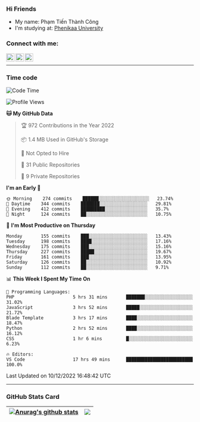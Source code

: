 ### Hi Friends

- My name: Phạm Tiến Thành Công
- I'm studying at: [Phenikaa University]


### Connect with me:
[<img align="left" alt="PhamTienThanhCong | Facebook" width="22px" src="https://upload.wikimedia.org/wikipedia/commons/thumb/1/16/Facebook-icon-1.png/640px-Facebook-icon-1.png" />][facebook]
[<img align="left" alt="PhamTienThanhCong | Zalo" width="22px" src="https://www.anphatpc.com.vn/template/anphat_2020v2/images/icon-zalo.jpg" />][zalo]
[<img align="left" alt="PhamTienThanhCong | LinkedIn" width="22px" src="https://cdn3.iconfinder.com/data/icons/inficons/512/linkedin.png" />][linkedin]

<br />

---

### Time code

<!--START_SECTION:waka-->
![Code Time](http://img.shields.io/badge/Code%20Time-799%20hrs%2056%20mins-blue)

![Profile Views](http://img.shields.io/badge/Profile%20Views-3-blue)

**🐱 My GitHub Data** 

> 🏆 972 Contributions in the Year 2022
 > 
> 📦 1.4 MB Used in GitHub's Storage 
 > 
> 🚫 Not Opted to Hire
 > 
> 📜 31 Public Repositories 
 > 
> 🔑 9 Private Repositories  
 > 
**I'm an Early 🐤** 

```text
🌞 Morning    274 commits    ██████░░░░░░░░░░░░░░░░░░░   23.74% 
🌆 Daytime    344 commits    ███████░░░░░░░░░░░░░░░░░░   29.81% 
🌃 Evening    412 commits    █████████░░░░░░░░░░░░░░░░   35.7% 
🌙 Night      124 commits    ██░░░░░░░░░░░░░░░░░░░░░░░   10.75%

```
📅 **I'm Most Productive on Thursday** 

```text
Monday       155 commits    ███░░░░░░░░░░░░░░░░░░░░░░   13.43% 
Tuesday      198 commits    ████░░░░░░░░░░░░░░░░░░░░░   17.16% 
Wednesday    175 commits    ███░░░░░░░░░░░░░░░░░░░░░░   15.16% 
Thursday     227 commits    █████░░░░░░░░░░░░░░░░░░░░   19.67% 
Friday       161 commits    ███░░░░░░░░░░░░░░░░░░░░░░   13.95% 
Saturday     126 commits    ██░░░░░░░░░░░░░░░░░░░░░░░   10.92% 
Sunday       112 commits    ██░░░░░░░░░░░░░░░░░░░░░░░   9.71%

```


📊 **This Week I Spent My Time On** 

```text
💬 Programming Languages: 
PHP                      5 hrs 31 mins       ███████░░░░░░░░░░░░░░░░░░   31.02% 
JavaScript               3 hrs 52 mins       █████░░░░░░░░░░░░░░░░░░░░   21.72% 
Blade Template           3 hrs 17 mins       ████░░░░░░░░░░░░░░░░░░░░░   18.47% 
Python                   2 hrs 52 mins       ████░░░░░░░░░░░░░░░░░░░░░   16.12% 
CSS                      1 hr 6 mins         █░░░░░░░░░░░░░░░░░░░░░░░░   6.23%

🔥 Editors: 
VS Code                  17 hrs 49 mins      █████████████████████████   100.0%

```


 Last Updated on 10/12/2022 16:48:42 UTC
<!--END_SECTION:waka-->

---

### GitHub Stats Card

| <a href="https://github.com/phamtienthanhcong"><img align="center" src="https://github-readme-stats.vercel.app/api?username=PhamTienThanhCong&show_icons=true&include_all_commits=true&theme=buefy&hide_border=true&theme=ocean_dark" alt="Anurag's github stats" /></a> | <a href="https://github.com/phamtienthanhcong"><img align="center" src="https://github-readme-stats.vercel.app/api/top-langs/?username=PhamTienThanhCong&layout=compact&theme=buefy&hide_border=true&theme=ocean_dark" /></a> |
| ------------- | ------------- |

[Phenikaa University]: https://phenikaa-uni.edu.vn/vi
[facebook]: https://www.facebook.com/phamtienthanhcong
[linkedin]: https://linkedin.com/in/phamtienthanhcong
[zalo]: https://zalo.me/0396396332
[tiktok]: https://www.tiktok.com/@phamtienthanhcong
[web]: https://github.com/PhamTienThanhCong/web_dev
[min project]: https://github.com/PhamTienThanhCong/Project-Of-Web
[c and cpp]: https://github.com/PhamTienThanhCong/Code_C_and_Cpro
[python]: https://github.com/PhamTienThanhCong/Python_beginer

